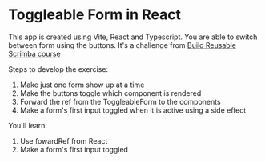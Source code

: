 # Toggleable Form in React

This app is created using Vite, React and Typescript. You are able to switch between form using the buttons. It's a challenge from [Build Reusable Scrimba course](https://scrimba.com/learn/reusablereact)


Steps to develop the exercise:
1. Make just one form show up at a time
2. Make the buttons toggle which component is rendered
3. Forward the ref from the ToggleableForm to the components
4. Make a form's first input toggled when it is active using a side effect

You'll learn: 

1. Use fowardRef from React 
2. Make a form's first input toggled